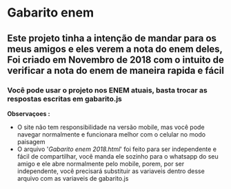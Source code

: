 # Gabarito enem

## Este projeto tinha a intenção de mandar para os meus amigos e eles verem a nota do enem deles, Foi criado em Novembro de 2018 com o intuito de verificar a nota do enem de maneira rapida e fácil

### Você pode usar o projeto nos ENEM atuais, basta trocar as respostas escritas em gabarito.js

**Observaçoes :**

- O site não tem responsibilidade na versão mobile, mas você pode navegar normalmente e funcionara melhor com o celular no modo paisagem
- O arquivo '*Gabarito enem 2018.html*' foi feito para ser independente e fácil de compartilhar, você manda ele sozinho para o whatsapp do seu amigo e ele abre normalmente pelo mobile, porem, por ser independente, você precisará substituir as variaveis dentro desse arquivo com as variaveis de gabarito.js
